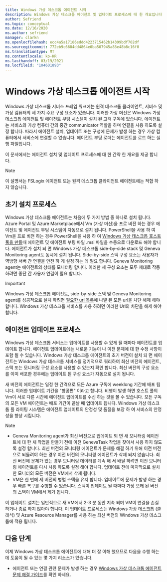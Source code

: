 ```yaml
---
title: Windows 가상 데스크톱 에이전트 시작
description: Windows 가상 데스크톱 에이전트 및 업데이트 프로세스에 대 한 개요입니다.
author: Sefriend
ms.topic: conceptual
ms.date: 12/16/2020
ms.author: sefriend
manager: clarkn
ms.openlocfilehash: ecc4a5a17186eddd4223715462b14399bdf702df
ms.sourcegitcommit: 772eb9c6684dd4864e0ba507945a83e48b8c16f0
ms.translationtype: MT
ms.contentlocale: ko-KR
ms.lasthandoff: 03/19/2021
ms.locfileid: "104601893"
---
```

# <a name="get-started-with-the-windows-virtual-desktop-agent"></a>Windows 가상 데스크톱 에이전트 시작

Windows 가상 데스크톱 서비스 프레임 워크에는 원격 데스크톱 클라이언트, 서비스 및 가상 컴퓨터의 세 가지 주요 구성 요소가 있습니다. 이러한 가상 머신은 Windows 가상 데스크톱 에이전트 및 에이전트 부팅 시스템이 설치 된 고객 구독에 있습니다. 에이전트는 서비스와 가상 컴퓨터 간의 중간 communicator 역할을 하며 연결을 사용 하도록 설정 합니다. 따라서 에이전트 설치, 업데이트 또는 구성에 문제가 발생 하는 경우 가상 컴퓨터에서 서비스에 연결할 수 없습니다. 에이전트 부팅 로더는 에이전트를 로드 하는 실행 파일입니다. 

이 문서에서는 에이전트 설치 및 업데이트 프로세스에 대 한 간략 한 개요를 제공 합니다.

>[!NOTE]
>이 설명서는 FSLogix 에이전트 또는 원격 데스크톱 클라이언트 에이전트에는 적합 하지 않습니다.


## <a name="initial-installation-process"></a>초기 설치 프로세스

Windows 가상 데스크톱 에이전트는 처음에 두 가지 방법 중 하나로 설치 됩니다. Azure Portal 및 Azure Marketplace에서 Vm (가상 머신)을 프로 비전 하는 경우 에이전트 및 에이전트 부팅 시스템이 자동으로 설치 됩니다. PowerShell을 사용 하 여 Vm을 프로 비전 하는 경우 PowerShell을 사용 하 여 [Windows 가상 데스크톱 호스트 풀을 만들](create-host-pools-powershell.md#register-the-virtual-machines-to-the-windows-virtual-desktop-host-pool)때 에이전트 및 에이전트 부팅 파일 .msi 파일을 수동으로 다운로드 해야 합니다. 에이전트가 설치 되 면 Windows 가상 데스크톱 side-by-side stack 및 Geneva Monitoring agent도 동시에 설치 됩니다. Side-by-side 스택 구성 요소는 사용자가 역방향 서버 간 연결을 안전 하 게 설정 하는 데 필요 합니다. Geneva Monitoring agent는 에이전트의 상태를 모니터링 합니다. 이러한 세 구성 요소는 모두 제대로 작동 하려면 종단 간 사용자 연결이 필요 합니다.

>[!IMPORTANT]
>Windows 가상 데스크톱 에이전트, side-by-side 스택 및 Geneva Monitoring agent를 성공적으로 설치 하려면 [필요한 url 목록](safe-url-list.md#virtual-machines)에 나열 된 모든 url을 차단 해제 해야 합니다. Windows 가상 데스크톱 서비스를 사용 하려면 이러한 Url의 차단을 해제 해야 합니다.

## <a name="agent-update-process"></a>에이전트 업데이트 프로세스

Windows 가상 데스크톱 서비스는 업데이트를 사용할 수 있게 될 때마다 에이전트를 업데이트 합니다. 에이전트 업데이트에는 새로운 기능이 나 이전 문제에 대 한 수정 사항이 포함 될 수 있습니다. Windows 가상 데스크톱 에이전트의 초기 버전이 설치 되 면 에이전트는 Windows 가상 데스크톱 서비스를 정기적으로 쿼리하여 최신 버전의 에이전트, 스택 또는 모니터링 구성 요소를 사용할 수 있는지 확인 합니다. 최신 버전의 구성 요소를 이미 배포한 경우에는 업데이트 된 구성 요소가 자동으로 설치 됩니다.

새 버전의 에이전트는 일정 한 간격으로 모든 Azure 구독에 weeklong 기간에 배포 됩니다. 이러한 업데이트 기간을 "항공편" 이라고 합니다. 비행이 발생 하면 호스트 풀의 Vm이 서로 다른 시간에 에이전트 업데이트를 수신 하는 것을 볼 수 있습니다. 모든 구독의 모든 VM 에이전트는 배포 기간이 끝날 때 업데이트 됩니다. Windows 가상 데스크톱 플 라이팅 시스템은 에이전트 업데이트의 안정성 및 품질을 보장 하 여 서비스의 안정성을 향상 시킵니다.


>[!NOTE]
>- Geneva Monitoring agent가 최신 버전으로 업데이트 되 면 새 모니터링 에이전트에 대 한 새 작업을 만들기 전에 이전 GenevaTask 작업을 찾아서 사용 하지 않도록 설정 합니다. 최신 버전의 모니터링 에이전트가 문제를 해결 하기 위해 이전 버전으로 되돌려야 하는 경우 이전 버전의 모니터링 에이전트가 삭제 되지 않습니다. 최신 버전에 문제가 있는 경우 모니터링 데이터를 계속 해 서 배달 하려면 이전 모니터링 에이전트를 다시 사용 하도록 설정 해야 합니다. 업데이트 전에 마지막으로 설치한 모니터의 모든 버전은 VM에서 삭제 됩니다.
>- VM은 한 번에 세 버전의 병렬 스택을 유지 합니다. 업데이트에 문제가 발생 하는 경우 빠른 복구를 수행할 수 있습니다. 스택이 업데이트 될 때마다 가장 오래 된 버전의 스택이 VM에서 제거 됩니다.

이 업데이트 설치는 일반적으로 새 VM에서 2-3 분 동안 지속 되며 VM이 연결을 손실 하거나 종료 하지 않아야 합니다. 이 업데이트 프로세스는 Windows 가상 데스크톱 (클래식) 및 Azure Resource Manager를 사용 하는 최신 버전의 Windows 가상 데스크톱에 적용 됩니다.

## <a name="next-steps"></a>다음 단계

이제 Windows 가상 데스크톱 에이전트에 대해 더 잘 이해 했으므로 다음을 수행 하는 데 도움이 될 수 있는 몇 가지 리소스가 있습니다.

- 에이전트 또는 연결 관련 문제가 발생 하는 경우 [Windows 가상 데스크톱 에이전트 문제 해결 가이드](troubleshoot-agent.md)를 확인 하세요.
